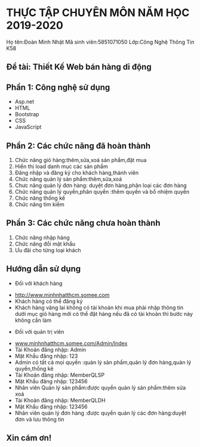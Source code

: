 # THỰC TẬP CHUYÊN MÔN NĂM HỌC 2019-2020
Họ tên:Đoàn Minh Nhật
Mã sinh viên:5851071050
Lớp:Công Nghệ Thông Tin K58 
## Đề tài: Thiết Kế Web bán hàng di động
## Phần 1: Công nghệ sử dụng
- Asp.net
- HTML
- Bootstrap
- CSS
- JavaScript
## Phần 2: Các chức năng đã hoàn thành
1. Chức năng giỏ hàng:thêm,sửa,xoá sản phẩm,đặt mua 
2. Hiển thị load danh mục các sản phẩm
3. Đăng nhập và đăng ký cho khách hàng,thành viên
4. Chức năng quản lý sản phẩm:thêm,sửa,xoá 
5. Chưc năng quản lý đơn hàng: duyệt đơn hàng,phân loại các đơn hàng
6. Chức năng quản lý quyền,phân quyền :thêm quyền và bổ nhiệm quyền
7. Chức năng thống kế 
8. Chức năng tìm kiếm
## Phần 3: Các chức năng chưa hoàn thành
1. Chức năng nhập hàng
2. Chức năng đổi mật khẩu
3. Ưu đãi cho từng loại khách

## Hướng dẫn sử dụng
* Đối với khách hàng
- http://www.minhnhatthcm.somee.com
- Khách hàng có thể đăng ký
- Khách hàng vãng lai không có tài khoản khi mua phải nhập thông tin dưới mục giỏ hàng mới có thể đặt hàng nếu đã có tài khoản thì bước này không cần làm

* Đối với quản trị viên
- www.minhnhatthcm.somee.com/Admin/Index
- Tài Khoản đăng nhập: Admin
- Mật Khẩu đăng nhập: 123
- Admin có tất cả mọi quyền :quản lý sản phẩm,quản lý đơn hàng,quản lý quyền,thống kê
- Tài Khoản đăng nhập: MemberQLSP
- Mật Khẩu đăng nhập: 123456
- Nhân viên Quản lý sản phẩm:được quyền quản lý sản phẩm:thêm sửa xoá
- Tài Khoản đăng nhập: MemberQLDH
- Mật Khẩu đăng nhập: 123456
- Nhân viên quản lý đơn hàng :được quyền quản lý các đơn hàng:duyệt đơn và lưu thông tin


## Xin cám ơn!
